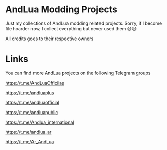 # AndLua Modding Projects
Just my collections of AndLua modding related projects. Sorry, if I become file hoarder now, I collect everything but never used them 😅😅

All credits goes to their respective owners

# Links
You can find more AndLua projects on the following Telegram groups

https://t.me/AndLuaOfficilas

https://t.me/andluaplus

https://t.me/andluaofficial

https://t.me/andluapublic

https://t.me/Andlua_international

https://t.me/andlua_ar

https://t.me/Ar_AndLua